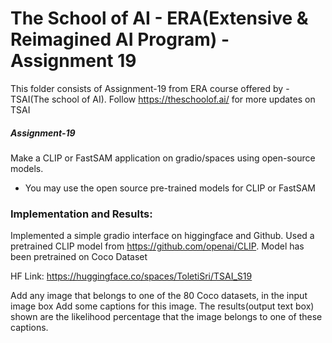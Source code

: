 # The School of AI - ERA(Extensive & Reimagined AI Program) - Assignment 19

This folder consists of Assignment-19 from ERA course offered by - TSAI(The school of AI). 
Follow https://theschoolof.ai/ for more updates on TSAI

##### Assignment-19

Make a CLIP or FastSAM application on gradio/spaces using open-source models. 
- You may use the open source pre-trained models for CLIP or FastSAM

### Implementation and Results:
Implemented a simple gradio interface on higgingface and Github. Used a pretrained CLIP model from https://github.com/openai/CLIP. Model has been pretrained on Coco Dataset

HF Link: https://huggingface.co/spaces/ToletiSri/TSAI_S19

Add any image that belongs to one of the 80 Coco datasets, in the input image box
Add some captions for this image. The results(output text box) shown are the likelihood percentage that the image belongs to one of these captions.
